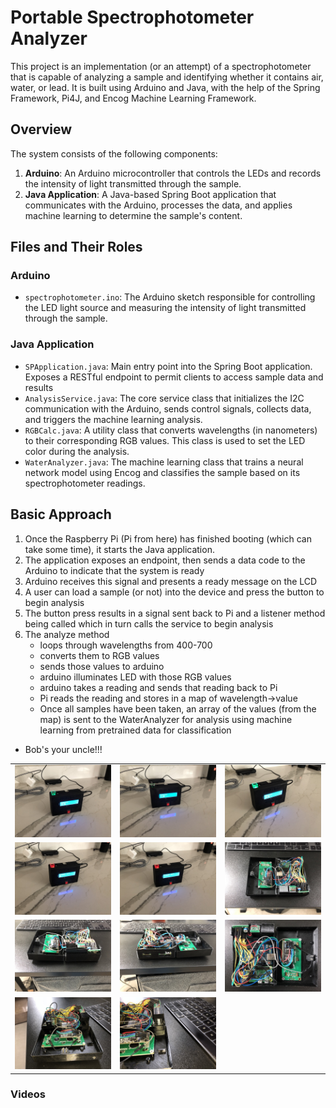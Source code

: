 # Portable Spectrophotometer Analyzer

This project is an implementation (or an attempt) of a spectrophotometer that is capable of analyzing a sample and identifying whether it contains air, water, or lead. It is built using Arduino and Java, with the help of the Spring Framework, Pi4J, and Encog Machine Learning Framework.

## Overview

The system consists of the following components:

1. **Arduino**: An Arduino microcontroller that controls the LEDs and records the intensity of light transmitted through the sample.
2. **Java Application**: A Java-based Spring Boot application that communicates with the Arduino, processes the data, and applies machine learning to determine the sample's content.

## Files and Their Roles

### Arduino

- `spectrophotometer.ino`: The Arduino sketch responsible for controlling the LED light source and measuring the intensity of light transmitted through the sample.

### Java Application

- `SPApplication.java`: Main entry point into the Spring Boot application. Exposes a RESTful endpoint to permit clients to access sample data and results
- `AnalysisService.java`: The core service class that initializes the I2C communication with the Arduino, sends control signals, collects data, and triggers the machine learning analysis.
- `RGBCalc.java`: A utility class that converts wavelengths (in nanometers) to their corresponding RGB values. This class is used to set the LED color during the analysis.
- `WaterAnalyzer.java`: The machine learning class that trains a neural network model using Encog and classifies the sample based on its spectrophotometer readings.

## Basic Approach

1. Once the Raspberry Pi (Pi from here) has finished booting (which can take some time), it starts the Java application.
2. The application exposes an endpoint, then sends a data code to the Arduino to indicate that the system is ready
3. Arduino receives this signal and presents a ready message on the LCD
4. A user can load a sample (or not) into the device and press the button to begin analysis
5. The button press results in a signal sent back to Pi and a listener method being called which in turn calls the service to begin analysis
6. The analyze method 
    - loops through wavelengths from 400-700
    - converts them to RGB values
    - sends those values to arduino
    - arduino illuminates LED with those RGB values
    - arduino takes a reading and sends that reading back to Pi
    - Pi reads the reading and stores in a map of wavelength->value
    - Once all samples have been taken, an array of the values (from the map) is sent to the WaterAnalyzer for analysis using machine learning from pretrained data for classification
- Bob's your uncle!!!

<div align="center">
    <table>
        <tr>
            <td><img src="assets/IMG_4142 Medium.jpeg" alt="IMG_4142 Medium" width="300"/></td>
            <td><img src="assets/IMG_4144 Medium.jpeg" alt="IMG_4144 Medium" width="300"/></td>
            <td><img src="assets/IMG_4145 Medium.jpeg" alt="IMG_4145 Medium" width="300"/></td>
        </tr>
        <tr>
            <td><img src="assets/IMG_4146 Medium.jpeg" alt="IMG_4146 Medium" width="300"/></td>
            <td><img src="assets/IMG_4147 Medium.jpeg" alt="IMG_4147 Medium" width="300"/></td>
            <td><img src="assets/IMG_4149 Medium.jpeg" alt="IMG_4149 Medium" width="300"/></td>
        </tr>
        <tr>
            <td><img src="assets/IMG_4150 Medium.jpeg" alt="IMG_4150 Medium" width="300"/></td>
            <td><img src="assets/IMG_4151 Medium.jpeg" alt="IMG_4151 Medium" width="300"/></td>
            <td><img src="assets/IMG_4152 Medium.jpeg" alt="IMG_4152 Medium" width="300"/></td>
        </tr>
        <tr>
            <td><img src="assets/IMG_4153 Medium.jpeg" alt="IMG_4153 Medium" width="300"/></td>
            <td><img src="assets/IMG_4154 Medium.jpeg" alt="IMG_4154 Medium" width="300"/></td>
            <td></td>
        </tr>
    </table>
</div>

### Videos

[//]: # (<div align="center">)

[//]: # (    <table>)

[//]: # (        <tr>)

[//]: # (            <td>)

[//]: # (                <video width="300" controls>)

[//]: # (                    <source src="assets/IMG_4143-HD%20720p.mov" type="video/mp4">)

[//]: # (                    Your browser does not support the video tag.)

[//]: # (                </video>)

[//]: # (            </td>)

[//]: # (            <td>)

[//]: # (                <video width="300" controls>)

[//]: # (                    <source src="assets/IMG_4148-HD%20720p.mov" type="video/mp4">)

[//]: # (                    Your browser does not support the video tag.)

[//]: # (                </video>)

[//]: # (            </td>)

[//]: # (            <td>)

[//]: # (               <video width="300" controls>)

[//]: # (                    <source src="assets/spectrophotometer-cad.mov" type="video/mp4">)

[//]: # (                    Your browser does not support the video tag.)

[//]: # (                </video>)

[//]: # (            </td>)

[//]: # (        </tr>)

[//]: # (    </table>)

[//]: # (</div>)
